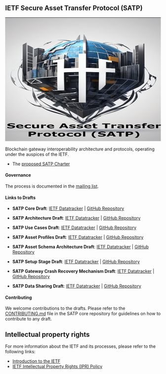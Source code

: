 ## IETF Secure Asset Transfer Protocol (SATP)
<img src="./satp.jpg" alt="SATP Image" width="600" height="400">

 Blockchain gateway interoperability architecture and protocols, operating under the auspices of the IETF.


- The [proposed SATP Charter](https://datatracker.ietf.org/doc/charter-ietf-satp/)

#### Governance
The process is documented in the [mailing list](https://mailarchive.ietf.org/arch/msg/sat/VsuDC8zJJgkpT-ImKZKAoanuAyQ/).

#### Links to Drafts

- **SATP Core Draft**: [IETF Datatracker](https://datatracker.ietf.org/doc/draft-ietf-satp-core/) | [GitHub Repository](https://github.com/ietf-satp/draft-ietf-satp-core)

- **SATP Architecture Draft**: [IETF Datatracker](https://datatracker.ietf.org/doc/draft-ietf-satp-architecture/) | [GitHub Repository](https://github.com/ietf-satp/draft-ietf-satp-architecture)

- **SATP Use Cases Draft**: [IETF Datatracker](https://datatracker.ietf.org/doc/draft-ietf-satp-usecases/) | [GitHub Repository](https://github.com/ietf-satp/draft-ietf-satp-usecases)

- **SATP Asset Profiles Draft**: [IETF Datatracker](https://datatracker.ietf.org/doc/draft-avrilionis-satp-asset-profiles/) | [GitHub Repository](https://github.com/ietf-satp/draft-avrilionis-satp-asset-profiles)

- **SATP Asset Schema Architecture Draft**: [IETF Datatracker](https://datatracker.ietf.org/doc/draft-avrilionis-satp-asset-schema-architecture/) | [GitHub Repository](https://github.com/ietf-satp/draft-avrilionis-satp-asset-schema-architecture)

- **SATP Setup Stage Draft**: [IETF Datatracker](https://datatracker.ietf.org/doc/draft-avrilionis-satp-setup-stage/) | [GitHub Repository](https://github.com/ietf-satp/draft-avrilionis-satp-setup-stage)

- **SATP Gateway Crash Recovery Mechanism Draft**: [IETF Datatracker](https://datatracker.ietf.org/doc/draft-belchior-satp-gateway-recovery/) | [GitHub Repository](https://github.com/ietf-satp/draft-belchior-satp-gateway-recovery)

- **SATP Data Sharing Draft**: [IETF Datatracker](https://datatracker.ietf.org/doc/draft-ramakrishna-satp-data-sharing/) | [GitHub Repository](https://github.com/ietf-satp/draft-ramakrishna-satp-data-sharing)

#### Contributing

We welcome contributions to the drafts. Please refer to the [CONTRIBUTING.md](https://github.com/ietf-satp/draft-ietf-satp-core/blob/main/CONTRIBUTING.md) file in the SATP core repository for guidelines on how to contribute to any draft.

## Intellectual property rights

For more information about the IETF and its processes, please refer to the following links:
- [Introduction to the IETF](https://www.ietf.org/about/introduction/)
- [IETF Intellectual Property Rights (IPR) Policy](https://www.ietf.org/process/ipr/)
